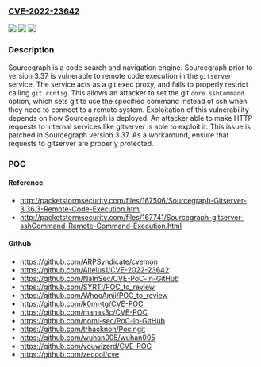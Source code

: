 ### [CVE-2022-23642](https://cve.mitre.org/cgi-bin/cvename.cgi?name=CVE-2022-23642)
![](https://img.shields.io/static/v1?label=Product&message=sourcegraph&color=blue)
![](https://img.shields.io/static/v1?label=Version&message=n%2Fa&color=blue)
![](https://img.shields.io/static/v1?label=Vulnerability&message=CWE-94%3A%20Improper%20Control%20of%20Generation%20of%20Code%20('Code%20Injection')&color=brighgreen)

### Description

Sourcegraph is a code search and navigation engine. Sourcegraph prior to version 3.37 is vulnerable to remote code execution in the `gitserver` service. The service acts as a git exec proxy, and fails to properly restrict calling `git config`. This allows an attacker to set the git `core.sshCommand` option, which sets git to use the specified command instead of ssh when they need to connect to a remote system. Exploitation of this vulnerability depends on how Sourcegraph is deployed. An attacker able to make HTTP requests to internal services like gitserver is able to exploit it. This issue is patched in Sourcegraph version 3.37. As a workaround, ensure that requests to gitserver are properly protected.

### POC

#### Reference
- http://packetstormsecurity.com/files/167506/Sourcegraph-Gitserver-3.36.3-Remote-Code-Execution.html
- http://packetstormsecurity.com/files/167741/Sourcegraph-gitserver-sshCommand-Remote-Command-Execution.html

#### Github
- https://github.com/ARPSyndicate/cvemon
- https://github.com/Altelus1/CVE-2022-23642
- https://github.com/NaInSec/CVE-PoC-in-GitHub
- https://github.com/SYRTI/POC_to_review
- https://github.com/WhooAmii/POC_to_review
- https://github.com/k0mi-tg/CVE-POC
- https://github.com/manas3c/CVE-POC
- https://github.com/nomi-sec/PoC-in-GitHub
- https://github.com/trhacknon/Pocingit
- https://github.com/wuhan005/wuhan005
- https://github.com/youwizard/CVE-POC
- https://github.com/zecool/cve

